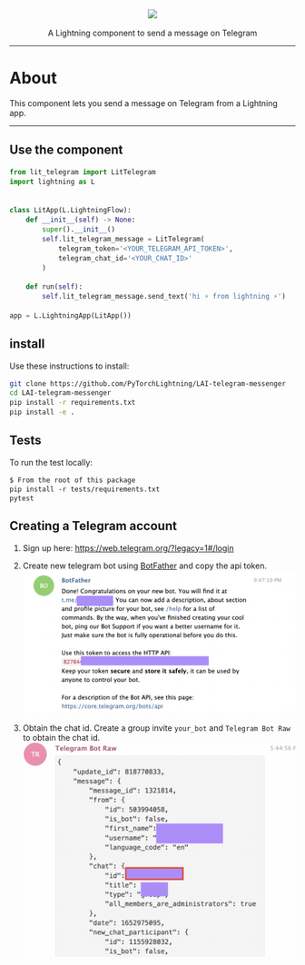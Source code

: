 <!---:lai-name: Slack Messenger--->

<div align="center">
<img src="https://pl-bolts-doc-images.s3.us-east-2.amazonaws.com/lai.png" width="200px">

A Lightning component to send a message on Telegram
______________________________________________________________________

</div>

# About
This component lets you send a message on Telegram from a Lightning app.

----

## Use the component

<!---:lai-use:--->
```python
from lit_telegram import LitTelegram
import lightning as L


class LitApp(L.LightningFlow):
    def __init__(self) -> None:
        super().__init__()
        self.lit_telegram_message = LitTelegram(
            telegram_token='<YOUR_TELEGRAM_API_TOKEN>', 
            telegram_chat_id='<YOUR_CHAT_ID>'
        )

    def run(self):
        self.lit_telegram_message.send_text('hi ⚡ from lightning ⚡')

app = L.LightningApp(LitApp())
```

## install
Use these instructions to install:

<!---:lai-install:--->
```bash
git clone https://github.com/PyTorchLightning/LAI-telegram-messenger
cd LAI-telegram-messenger
pip install -r requirements.txt
pip install -e .
```

## Tests
To run the test locally:
```
$ From the root of this package
pip install -r tests/requirements.txt
pytest
```

## Creating a Telegram account
1. Sign up here: https://web.telegram.org/?legacy=1#/login

2. Create new telegram bot using [BotFather](https://telegram.me/BotFather) and copy the api token.
![create bot](/images/botfather.png)

3. Obtain the chat id. Create a group invite `your_bot` and `Telegram Bot Raw` to obtain the chat id.
![enable 2-factor auth](/images/chat_id.png)
